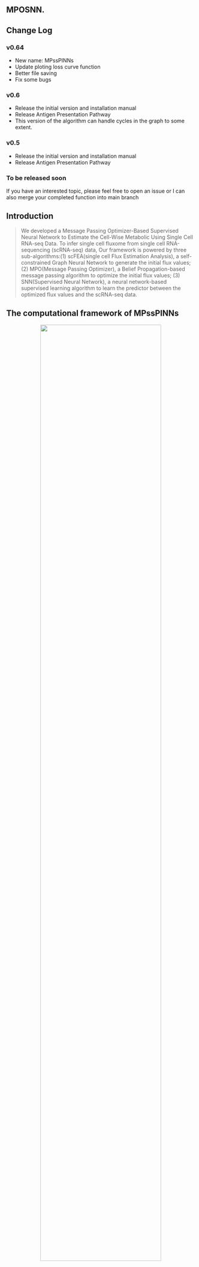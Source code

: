 ## MPOSNN.

## Change Log

### v0.64
- New name: MPssPINNs
- Update ploting loss curve function
- Better file saving
- Fix some bugs

### v0.6
- Release the initial version and installation manual
- Release Antigen Presentation Pathway
- This version of the algorithm can handle cycles in the graph to some extent.

### v0.5
- Release the initial version and installation manual
- Release Antigen Presentation Pathway


### To be released soon 
If you have an interested topic, please feel free to open an issue or I can also merge your completed function into main branch

## Introduction

>We developed a Message Passing Optimizer-Based Supervised Neural Network to Estimate the Cell-Wise Metabolic Using Single Cell RNA-seq Data. To infer single cell fluxome from single cell RNA-sequencing (scRNA-seq) data, Our framework is powered by three sub-algorithms:(1) scFEA(single cell Flux Estimation Analysis), a self-constrained Graph Neural Network to generate the initial flux values; (2) MPO(Message Passing Optimizer), a Belief Propagation-based message passing algorithm to optimize the initial flux values; (3) SNN(Supervised Neural Network), a neural network-based supervised learning algorithm to learn the predictor between the optimized flux values and the scRNA-seq data.

## The computational framework of MPssPINNs

<p align="center">
  <img width="80%" src="https://github.com/ptdang1001/MPOSNN/blob/main/inputs/tmp/MPOSNN.png">
</p>

## Results

To benchmark the method, we applied it to the following transcriptomics data. We applied the method to the bulk tissue RNA-seq data of a melanoma data set (GSE91061) collected from patients under anti-CTLA4 and ant-PD1 therapy. In total, we obtained 105 samples from the GSE91061 data set, including 48 PR, 34 SD, and 23 PD patients. We applied the method to this data to compute the sample-wise activity level of the 11 modules. Biologically, we expect the higher level of antigen presentation activity to be associated with a better response. We observed that module 8 (trimming of peptides) and module 11 (T cell level) are significantly associated with responsiveness. 

<p align="center">
  <img width="80%" src="https://github.com/ptdang1001/MPOSNN/blob/main/GSE91061_Results/GSE91061_Results.png">
</p>

We further adopted stepwise multi-variate logistic regression to identify the top variables and best model in predicting patients’ response to anti-CTLA4 and ant-PD1 therapy. We also included the total T cell level and cytotoxic CD8+ T cell level predicted by deconvolution analysis and MSI/MSS status predicted by gene expression data. The final selected model is
$$Response = M_8 + MSI status$$

, as detailed below. Our analysis suggested the activity level of trimming of peptides and MSI status are predictive of the outcome of immuno-therapy.

<p align="center">
  <img width="80%" src="https://github.com/ptdang1001/MPOSNN/blob/main/GSE91061_Results/GSE91061_analysis_results.png">
</p>


We further checked how M_8 level varies with respect to responsiveness, MSI status and treatment status. We identified that the level of M_8 is higher in RP and SD patients compared to PD patients in all groups. Interestingly, we found that the level of M_8 shows a significant difference between MSI and MSS patients only for the on-treatment group. Specifically, the PR and SD MSS on treatment patients have a significant increase of M_8 compared to (1) the PR patients MSS on treatment patients and (2) all PD and SD MSI on treatment patients. This observation suggests that increasing antigen presentation activity during anti-CTLA4/PD1 treatment may increase the response for MSS patients. This observation is explainable as the MSS patients who have less neoantigen may demand higher antigen presentations to enable a sufficient T cell recognition.

<p align="center">
  <img width="80%" src="https://github.com/ptdang1001/MPOSNN/blob/main/GSE91061_Results/GSE91061_boxplot.png">
</p>


## Requirements and Installation

MPssPINNs is implemented by Python3. If you don't have python, please download [Anaconda](https://www.anaconda.com/download/#linux) with python 3 version.

Download MPOSNN:
```
git clone https://github.com/ptdang1001/MPssPINNs.git
```

```
# Create environment with Python
conda create --name MPssPINNs

# Activate the environment
conda activate MPssPINNs

conda install --file requirements
```

Install requirements:
```
cd MPssPINNs

```

## Usage

You can see the input arguments for MPssPINNs by help option:
```
python src/main.py --help
usage: main.py [-h] [--input_dir INPUT_DIR] [--network_dir NETWORK_DIR] [--output_dir OUTPUT_DIR] [--geneExpression_file_name GENEEXPRESSION_FILE_NAME] [--compounds_modules_file_name COMPOUNDS_MODULES_FILE_NAME] [--modules_genes_file_name MODULES_GENES_FILE_NAME] [--n_epoch_all N_EPOCH_ALL]
               [--imbalance_loss_limit_all IMBALANCE_LOSS_LIMIT_ALL] [--save_predictions SAVE_PREDICTIONS] [--pca_components_selection PCA_COMPONENTS_SELECTION] [--do_imputation DO_IMPUTATION] [--experiment_name EXPERIMENT_NAME] [--module_source MODULE_SOURCE]
               [--load_checkpoints_dir LOAD_CHECKPOINTS_DIR] [--load_weights_folder LOAD_WEIGHTS_FOLDER] [--n_epoch_scfea N_EPOCH_SCFEA] [--n_epoch_mpo N_EPOCH_MPO] [--n_epoch_snn N_EPOCH_SNN] [--do_train_snn DO_TRAIN_SNN] [--n_train_batch_snn N_TRAIN_BATCH_SNN]
               [--do_predict_snn DO_PREDICT_SNN] [--output_grad_snn OUTPUT_GRAD_SNN]

MPssPINNs: A message passing-based self-supervised PINNs for general ODE/PDE problems.

options:
  -h, --help            show this help message and exit
  --input_dir INPUT_DIR
                        The inputs directory.
  --network_dir NETWORK_DIR
                        The reaction network directory
  --output_dir OUTPUT_DIR
                        The outputs directory, you can find all outputs in this directory.
  --geneExpression_file_name GENEEXPRESSION_FILE_NAME
                        The scRNA-seq file name.
  --compounds_modules_file_name COMPOUNDS_MODULES_FILE_NAME
                        The table describes relationship between compounds and modules. Each row is an intermediate metabolite and each column is metabolic module. For human model, please use cmMat_171.csv which is default. All candidate stoichiometry matrices are provided in /data/
                        folder.
  --modules_genes_file_name MODULES_GENES_FILE_NAME
                        The json file contains genes for each module. We provide human and mouse two models in scFEA.
  --n_epoch_all N_EPOCH_ALL
                        The user defined early stop Epoch(the whole framework)
  --imbalance_loss_limit_all IMBALANCE_LOSS_LIMIT_ALL
                        The user defined early stop imbalance loss.
  --save_predictions SAVE_PREDICTIONS
                        Save results. 0=False, 1=True
  --pca_components_selection PCA_COMPONENTS_SELECTION
                        Apply PCA to reduce the dimension of features. 0=False, 1=True
  --do_imputation DO_IMPUTATION
                        Imputation on the input gene expression matrix. 0=False, 1=True
  --experiment_name EXPERIMENT_NAME
  --module_source MODULE_SOURCE
  --load_checkpoints_dir LOAD_CHECKPOINTS_DIR
  --load_weights_folder LOAD_WEIGHTS_FOLDER
  --n_epoch_scfea N_EPOCH_SCFEA
                        User defined Epoch for scFEA training.
  --n_epoch_mpo N_EPOCH_MPO
                        User defined Epoch for Message Passing Optimizer.
  --n_epoch_snn N_EPOCH_SNN
                        User defined Epoch for Supervised Neural Network training.
  --do_train_snn DO_TRAIN_SNN
                        Train the SNN model, 0=False, 1=True.
  --n_train_batch_snn N_TRAIN_BATCH_SNN
  --do_predict_snn DO_PREDICT_SNN
                        Predict the flux values via the trained SNN model, 0=False, 1=True. FYI: If you have already trained the SNN model, SNN saves the model automatically, then you can set --do_train_snn 0 and --do_predict_snn 1 to predict the flux values directly.
  --output_grad_snn OUTPUT_GRAD_SNN
                        Save the gradients on each gene.


```

## Inputs:

1. scRNA-seq data(rows:genes, columns:samples/cells)
2. Pathway data, Adjacency matrix, a factor graph
   - 1:="The parent node(reaction M_i) of a compound", 
   - -1:="The child node(reaction M_i) of a compound", 
   - 0:="No connection bewteen compound and reaction".  
   
   Please see the graph bellow, you can find it in the directory "inputs":
   <p align="center">
    <img width="80%" src="https://github.com/ptdang1001/MPOSNN/blob/main/inputs/tmp/Antigen_Presentation_pathway.png">
   </p>
   
   
   Please see the adjacency matrix bellow, you can find it in the directory "inputs":
   <p align="center">
    <img width="80%" src="https://github.com/ptdang1001/MPOSNN/blob/main/inputs/tmp/ANT2_compounds_modules_adj.png">
   </p>
   
3. Antigen Presentation Pathway reactions and the genes. Modules(Reactions) and contained genes, you can find it in the directory "inputs".

   Please see the json file sample bellow:
   <p align="center">
    <img width="80%" src="https://github.com/ptdang1001/MPOSNN/blob/main/inputs/tmp/ANT2_modules_genes.png">
   </p>

## Outputs:

You can find the results in the directory "outputs", please click [here](https://github.com/ptdang1001/MPOSNN/tree/Antigen_Presentation_Pathway/outputs) to see the output examples(Just for testing, no mearning):
1. "flux_scfea.csv", flux values from scFEA, rows:samples, columns:modules, each entry is a flux value.
  <p align="center">
    <img width="80%" src="https://github.com/ptdang1001/MPOSNN/blob/main/outputs/tmp/flux_scfea.png">
  </p>

2. "flux_snn.csv", flux values from SNN, rows:samples, columns:modules, each entry is a flux value.
  <p align="center">
    <img width="80%" src="https://github.com/ptdang1001/MPOSNN/blob/main/outputs/tmp/flux_snn.png">
  </p>
  
  
3. "flux_snn_grad.csv", the gradients, rows:genes, columns:samples, each value represents the partial derivative of the model with respect to the gene.
  <p align="center">
    <img width="80%" src="https://github.com/ptdang1001/MPOSNN/blob/main/outputs/tmp/flux_snn_grad.png">
  </p>

4. "Compounds_Modules_FactorGraph_original.png", the visiulization of Factor Graph.

5. "flux_scFEA_MPO_SNN_std_scale_imbalance.png", the analysis of predicted flux values.  
    - 5.1. "module wise std":= $\frac{ \sum std(Y_{:,j}^{predicted})}{n}$
    - 5.2. "all mean scale":= $\frac{\sum \sum Y_{i,j}^{predicted}}{M*N}$
    - 5.3. "sample wise imbalance loss":= $\frac{\sum ImbalanceLoss(Y_{i,:})}{M}$
    
    <p align="center">
      <img width="80%" src="https://github.com/ptdang1001/MPOSNN/blob/main/outputs/tmp/flux_scFEA_MPO_SNN_std_scale_imbalance.png">
    </p>



** Traning and Predicting example: **
```
# just copy your data into the directory "inputs"
# The algorithm saves the model weights automatically
# you can get the results in the directory "outputs"


#python src/main.py --geneExpression_file_name "your scRNA-seq data file name" --compounds_modules_file_name "your adj matrix file" --modules_genes_file_name "your modules and genes file" --module_source "your pathway name" --experiment_name "your experiment name"

python src/main.py --geneExpression_file_name TCGA.csv.gz --compounds_modules_file_name ANT2_compounds_modules.csv --modules_genes_file_name ANT2_modules_genes.json --module_source ANT2 --experiment_name FluxEstimation

```

** No Training, Predicting only example: **
```
# just copy your data into the directory "inputs"
# you have to train the model at least once befor this predicting only step. We don't offer default trained model. 
# you can get the results in the directory "outputs"

#python src/main.py --geneExpression_file_name "your scRNA-seq data file name" --modules_genes_file_name "your modules and genes file" --module_source "your pathway name" --experiment_name "your experiment name" --load_weights_folder "The folder name you got from the tranning step" --do_train_snn 0

python src/main.py --geneExpression_file_name TCGA.csv.gz --modules_genes_file_name ANT2_modules_genes.json --module_source ANT2 --experiment_name FluxEstimation --load_weights_folder TCGA_ANT2_FluxEstimation_00001 --do_train_snn 0


```

## Questions & Problems

If you have any questions or problems, please feel free to open a new issue [here](https://github.com/ptdang1001/MPOSNN/issues). We will fix the new issue ASAP.  For code questions, please contact Pengtao Dang.

- [Pengtao Dang](https://ptdang1001.github.io/)
(pdang@iu.edu)

For any other further questions or requests, please contact the Principle Investigator of BDRL lab.
- [Prof. Chi Zhang](https://zcslab.github.io/)
(zhangchi@ohsu.edu)

PhD candidate at [Biomedical Data Research Lab (BDRL)](https://zcslab.github.io/) , OHSU


## Reference

1. N. Alghamdi, W. Chang, P. Dang, X. Lu, C. Wan, Z. Huang, J. Wang, M. Fishel, S. Cao, C. Zhang. scFEA: A graph neural network model to estimate cell-wise metabolic using single cell RNA-seq data, under review at *Genome Research*, 2020.
